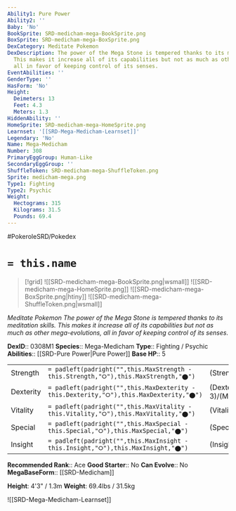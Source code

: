 ```yaml
---
Ability1: Pure Power
Ability2: ''
Baby: 'No'
BookSprite: SRD-medicham-mega-BookSprite.png
BoxSprite: SRD-medicham-mega-BoxSprite.png
DexCategory: Meditate Pokemon
DexDescription: The power of the Mega Stone is tempered thanks to its meditation skills.
  This makes it increase all of its capabilities but not as much as other mega-evolutions,
  all in favor of keeping control of its senses.
EventAbilities: ''
GenderType: ''
HasForm: 'No'
Height:
  Deimeters: 13
  Feet: 4.3
  Meters: 1.3
HiddenAbility: ''
HomeSprite: SRD-medicham-mega-HomeSprite.png
Learnset: '[[SRD-Mega-Medicham-Learnset]]'
Legendary: 'No'
Name: Mega-Medicham
Number: 308
PrimaryEggGroup: Human-Like
SecondaryEggGroup: ''
ShuffleToken: SRD-medicham-mega-ShuffleToken.png
Sprite: medicham-mega.png
Type1: Fighting
Type2: Psychic
Weight:
  Hectograms: 315
  Kilograms: 31.5
  Pounds: 69.4
---
```


#PokeroleSRD/Pokedex

# `= this.name`

> [!grid]
> ![[SRD-medicham-mega-BookSprite.png|wsmall]]
> ![[SRD-medicham-mega-HomeSprite.png]]
> ![[SRD-medicham-mega-BoxSprite.png|htiny]]
> ![[SRD-medicham-mega-ShuffleToken.png|wsmall]]


*Meditate Pokemon*
*The power of the Mega Stone is tempered thanks to its meditation skills. This makes it increase all of its capabilities but not as much as other mega-evolutions, all in favor of keeping control of its senses.*

**DexID**:: 0308M1
**Species**:: Mega-Medicham
**Type**:: Fighting / Psychic
**Abilities**:: [[SRD-Pure Power|Pure Power]]
**Base HP**:: 5

|           |                                                                                        |                                          |
| --------- | -------------------------------------------------------------------------------------- | ---------------------------------------- |
| Strength  | `= padleft(padright("",this.MaxStrength - this.Strength,"⭘"),this.MaxStrength,"⬤")`    | (Strength::3)/(MaxStrength::6)   |
| Dexterity | `= padleft(padright("",this.MaxDexterity - this.Dexterity,"⭘"),this.MaxDexterity,"⬤")` | (Dexterity:: 3)/(MaxDexterity::6) |
| Vitality  | `= padleft(padright("",this.MaxVitality - this.Vitality,"⭘"),this.MaxVitality,"⬤")`    | (Vitality::3)/(MaxVitality::6)   |
| Special   | `= padleft(padright("",this.MaxSpecial - this.Special,"⭘"),this.MaxSpecial,"⬤")`       | (Special::2)/(MaxSpecial::5)     |
| Insight   | `= padleft(padright("",this.MaxInsight - this.Insight,"⭘"),this.MaxInsight,"⬤")`       | (Insight::3)/(MaxInsight::6)     |


**Recommended Rank**:: Ace
**Good Starter**:: No
**Can Evolve**:: No
**MegaBaseForm**:: [[SRD-Medicham]]

**Height**: 4'3" / 1.3m
**Weight**: 69.4lbs / 31.5kg

![[SRD-Mega-Medicham-Learnset]]